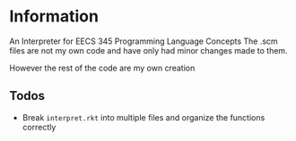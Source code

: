 # Information
An Interpreter for EECS 345 Programming Language Concepts
The .scm files are not my own code and have only had minor changes made to them.

However the rest of the code are my own creation

## Todos
- Break `interpret.rkt` into multiple files and organize the functions correctly
